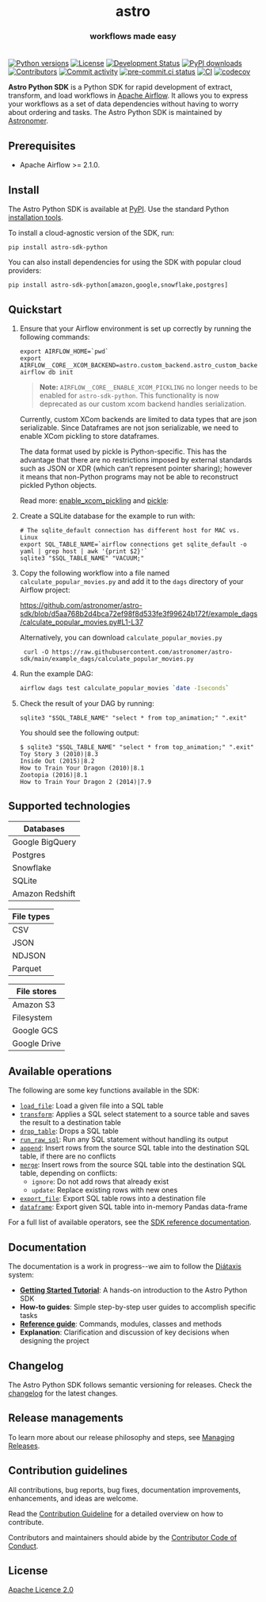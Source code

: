 <h1 align="center">
  astro
</h1>
  <h3 align="center">
  workflows made easy<br><br>
</h3>

[![Python versions](https://img.shields.io/pypi/pyversions/astro-sdk-python.svg)](https://pypi.org/pypi/astro-sdk-python)
[![License](https://img.shields.io/pypi/l/astro-sdk-python.svg)](https://pypi.org/pypi/astro-sdk-python)
[![Development Status](https://img.shields.io/pypi/status/astro-sdk-python.svg)](https://pypi.org/pypi/astro-sdk-python)
[![PyPI downloads](https://img.shields.io/pypi/dm/astro-sdk-python.svg)](https://pypistats.org/packages/astro-sdk-python)
[![Contributors](https://img.shields.io/github/contributors/astronomer/astro-sdk)](https://github.com/astronomer/astro-sdk)
[![Commit activity](https://img.shields.io/github/commit-activity/m/astronomer/astro-sdk)](https://github.com/astronomer/astro-sdk)
[![pre-commit.ci status](https://results.pre-commit.ci/badge/github/astronomer/astro-sdk/main.svg)](https://results.pre-commit.ci/latest/github/astronomer/astro-sdk/main)
[![CI](https://github.com/astronomer/astro-sdk/actions/workflows/ci-python-sdk.yaml/badge.svg)](https://github.com/astronomer/astro-sdk)
[![codecov](https://codecov.io/gh/astronomer/astro-sdk/branch/main/graph/badge.svg?token=MI4SSE50Q6)](https://codecov.io/gh/astronomer/astro-sdk)

**Astro Python SDK** is a Python SDK for rapid development of extract, transform, and load workflows in [Apache Airflow](https://airflow.apache.org/). It allows you to express your workflows as a set of data dependencies without having to worry about ordering and tasks. The Astro Python SDK is maintained by [Astronomer](https://astronomer.io).

## Prerequisites

- Apache Airflow >= 2.1.0.

## Install

The Astro Python SDK is available at [PyPI](https://pypi.org/project/astro-sdk-python/). Use the standard Python
[installation tools](https://packaging.python.org/en/latest/tutorials/installing-packages/).

To install a cloud-agnostic version of the SDK, run:

```shell
pip install astro-sdk-python
```

You can also install dependencies for using the SDK with popular cloud providers:

```shell
pip install astro-sdk-python[amazon,google,snowflake,postgres]
```


## Quickstart
1. Ensure that your Airflow environment is set up correctly by running the following commands:

    ```shell
    export AIRFLOW_HOME=`pwd`
    export AIRFLOW__CORE__XCOM_BACKEND=astro.custom_backend.astro_custom_backend.AstroCustomXcomBackend
    airflow db init
    ```
   > **Note:** `AIRFLOW__CORE__ENABLE_XCOM_PICKLING` no longer needs to be enabled for `astro-sdk-python`. This functionality is now deprecated as our custom xcom backend handles serialization.

    Currently, custom XCom backends are limited to data types that are json serializable. Since Dataframes are not json serializable, we need to enable XCom pickling to store dataframes.

    The data format used by pickle is Python-specific. This has the advantage that there are no restrictions imposed by external standards such as JSON or XDR (which can’t represent pointer sharing); however it means that non-Python programs may not be able to reconstruct pickled Python objects.

    Read more: [enable_xcom_pickling](https://airflow.apache.org/docs/apache-airflow/stable/configurations-ref.html#enable-xcom-pickling) and [pickle](https://docs.python.org/3/library/pickle.html#comparison-with-json):


2. Create a SQLite database for the example to run with:

    ```shell
    # The sqlite_default connection has different host for MAC vs. Linux
    export SQL_TABLE_NAME=`airflow connections get sqlite_default -o yaml | grep host | awk '{print $2}'`
    sqlite3 "$SQL_TABLE_NAME" "VACUUM;"
    ```

3. Copy the following workflow into a file named `calculate_popular_movies.py` and add it to the `dags` directory of your Airflow project:

   https://github.com/astronomer/astro-sdk/blob/d5aa768b2d4bca72ef98f8d533fe3f99624b172f/example_dags/calculate_popular_movies.py#L1-L37

   Alternatively, you can download `calculate_popular_movies.py`
   ```shell
    curl -O https://raw.githubusercontent.com/astronomer/astro-sdk/main/example_dags/calculate_popular_movies.py
   ```

4. Run the example DAG:

    ```sh
    airflow dags test calculate_popular_movies `date -Iseconds`
    ```

5. Check the result of your DAG by running:

    ```shell
    sqlite3 "$SQL_TABLE_NAME" "select * from top_animation;" ".exit"
    ```

    You should see the following output:

    ```shell
    $ sqlite3 "$SQL_TABLE_NAME" "select * from top_animation;" ".exit"
    Toy Story 3 (2010)|8.3
    Inside Out (2015)|8.2
    How to Train Your Dragon (2010)|8.1
    Zootopia (2016)|8.1
    How to Train Your Dragon 2 (2014)|7.9
    ```

## Supported technologies

| Databases       |
|-----------------|
| Google BigQuery |
| Postgres        |
| Snowflake       |
| SQLite          |
| Amazon Redshift |

| File types |
|------------|
| CSV        |
| JSON       |
| NDJSON     |
| Parquet    |

| File stores |
|------------ |
| Amazon S3   |
| Filesystem  |
| Google GCS  |
| Google Drive|

## Available operations

The following are some key functions available in the SDK:

- [`load_file`](https://astro-sdk-python.readthedocs.io/en/stable/astro/sql/operators/load_file.html): Load a given file into a SQL table
- [`transform`](https://astro-sdk-python.readthedocs.io/en/stable/astro/sql/operators/transform.html): Applies a SQL select statement to a source table and saves the result to a destination table
- [`drop_table`](https://astro-sdk-python.readthedocs.io/en/stable/astro/sql/operators/drop_table.html): Drops a SQL table
- [`run_raw_sql`](https://astro-sdk-python.readthedocs.io/en/stable/astro/sql/operators/raw_sql.html): Run any SQL statement without handling its output
- [`append`](https://astro-sdk-python.readthedocs.io/en/stable/astro/sql/operators/append.html): Insert rows from the source SQL table into the destination SQL table, if there are no conflicts
- [`merge`](https://astro-sdk-python.readthedocs.io/en/stable/astro/sql/operators/merge.html): Insert rows from the source SQL table into the destination SQL table, depending on conflicts:
  - `ignore`: Do not add rows that already exist
  - `update`: Replace existing rows with new ones
- [`export_file`](https://astro-sdk-python.readthedocs.io/en/stable/astro/sql/operators/export.html): Export SQL table rows into a destination file
- [`dataframe`](https://astro-sdk-python.readthedocs.io/en/stable/astro/sql/operators/dataframe.html): Export given SQL table into in-memory Pandas data-frame

For a full list of available operators, see the [SDK reference documentation](https://astro-sdk-python.readthedocs.io/en/stable/operators.html).

## Documentation

The documentation is a work in progress--we aim to follow the [Diátaxis](https://diataxis.fr/) system:

- **[Getting Started Tutorial](https://docs.astronomer.io/learn/astro-python-sdk)**: A hands-on introduction to the Astro Python SDK
- **How-to guides**: Simple step-by-step user guides to accomplish specific tasks
- **[Reference guide](https://astro-sdk-python.readthedocs.io/)**: Commands, modules, classes and methods
- **Explanation**: Clarification and discussion of key decisions when designing the project

## Changelog

The Astro Python SDK follows semantic versioning for releases. Check the [changelog](docs/CHANGELOG.md) for the latest changes.

## Release managements

To learn more about our release philosophy and steps, see [Managing Releases](docs/development/RELEASE.md).

## Contribution guidelines

All contributions, bug reports, bug fixes, documentation improvements, enhancements, and ideas are welcome.

Read the [Contribution Guideline](./docs/development/CONTRIBUTING.md) for a detailed overview on how to contribute.

Contributors and maintainers should abide by the [Contributor Code of Conduct](CODE_OF_CONDUCT.md).

## License

[Apache Licence 2.0](LICENSE)
